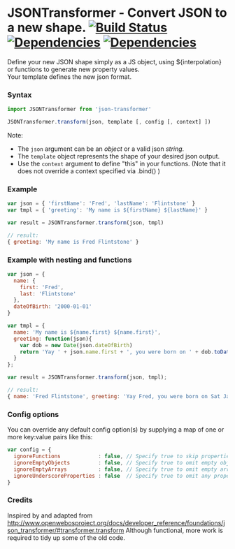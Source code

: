 # JSONTransformer - Convert JSON to a new shape. [![Build Status][ci-img]][ci] [![Dependencies][deps-img]][deps] [![Dependencies][devdeps-img]][devdeps]

[ci-img]:  https://travis-ci.org/georgeadamson/json-transformer.svg
[ci]:      https://travis-ci.org/georgeadamson/json-transformer
[deps-img]: https://david-dm.org/georgeadamson/json-transformer.svg
[deps]:     https://david-dm.org/georgeadamson/json-transformer#info=dependencies&view=tree
[devdeps-img]: https://david-dm.org/georgeadamson/json-transformer/dev-status.svg
[devdeps]:     https://david-dm.org/georgeadamson/json-transformer#info=devDependencies&view=tree


Define your new JSON shape simply as a JS object, using ${interpolation} or functions to generate new property values.
<br>
Your template defines the new json format.

### Syntax
```js
import JSONTransformer from 'json-transformer'

JSONTransformer.transform(json, template [, config [, context] ])
```

Note:
- The `json` argument can be an *object* or a valid json *string*.
- The `template` object represents the shape of your desired json output.
- Use the `context` argument to define "this" in your functions. (Note that it does not override a context specified via .bind() )


### Example
```js
var json = { 'firstName': 'Fred', 'lastName': 'Flintstone' }
var tmpl = { 'greeting': 'My name is ${firstName} ${lastName}' }

var result = JSONTransformer.transform(json, tmpl)

// result:
{ greeting: 'My name is Fred Flintstone' }
```

### Example with nesting and functions
```js
var json = {
  name: {
    first: 'Fred',
    last: 'Flintstone'
  },
  dateOfBirth: '2000-01-01'
}

var tmpl = {
  name: 'My name is ${name.first} ${name.first}',
  greeting: function(json){
    var dob = new Date(json.dateOfBirth)
    return 'Yay ' + json.name.first + ', you were born on ' + dob.toDateString()
  }
};

var result = JSONTransformer.transform(json, tmpl);

// result:
{ name: 'Fred Flintstone', greeting: 'Yay Fred, you were born on Sat Jan 01 2000' }
```


### Config options

You can override any default config option(s) by supplying a map of one or more key:value pairs like this:

```js
var config = {
  ignoreFunctions            : false, // Specify true to skip properties that are defined in your template as functions.
  ignoreEmptyObjects         : false, // Specify true to omit empty objects from the result.
  ignoreEmptyArrays          : false, // Specify true to omit empty arrays from the result.
  ignoreUnderscoreProperties : false  // Specify true to omit any properties that begin with an underscore.
}
```


### Credits
Inspired by and adapted from http://www.openwebosproject.org/docs/developer_reference/foundations/json_transformer/#transformer.transform
Although functional, more work is required to tidy up some of the old code.
